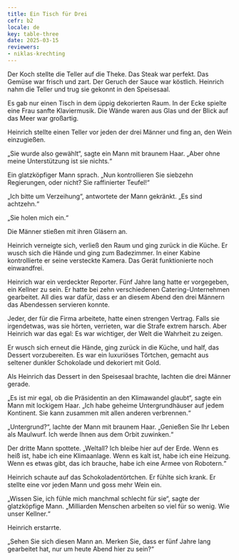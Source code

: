 ```yaml
---
title: Ein Tisch für Drei
cefr: b2
locale: de
key: table-three
date: 2025-03-15
reviewers:
- niklas-krechting
---
```


Der Koch stellte die Teller auf die Theke. Das Steak war perfekt. Das Gemüse war frisch und zart. Der Geruch der Sauce war köstlich. Heinrich nahm die Teller und trug sie gekonnt in den Speisesaal.

Es gab nur einen Tisch in dem üppig dekorierten Raum. In der Ecke spielte eine Frau sanfte Klaviermusik. Die Wände waren aus Glas und der Blick auf das Meer war großartig.

Heinrich stellte einen Teller vor jeden der drei Männer und fing an, den Wein einzugießen.

„Sie wurde also gewählt“, sagte ein Mann mit braunem Haar. „Aber ohne meine Unterstützung ist sie nichts.“

Ein glatzköpfiger Mann sprach. „Nun kontrollieren Sie siebzehn Regierungen, oder nicht? Sie raffinierter Teufel!“

„Ich bitte um Verzeihung“, antwortete der Mann gekränkt. „Es sind achtzehn.“

„Sie holen mich ein.“

Die Männer stießen mit ihren Gläsern an.

Heinrich verneigte sich, verließ den Raum und ging zurück in die Küche. Er wusch sich die Hände und ging zum Badezimmer. In einer Kabine kontrollierte er seine versteckte Kamera. Das Gerät funktionierte noch einwandfrei.

Heinrich war ein verdeckter Reporter. Fünf Jahre lang hatte er vorgegeben, ein Kellner zu sein. Er hatte bei zehn verschiedenen Catering-Unternehmen gearbeitet. All dies war dafür, dass er an diesem Abend den drei Männern das Abendessen servieren konnte.

Jeder, der für die Firma arbeitete, hatte einen strengen Vertrag. Falls sie irgendetwas, was sie hörten, verrieten, war die Strafe extrem harsch. Aber Heinrich war das egal: Es war wichtiger, der Welt die Wahrheit zu zeigen.

Er wusch sich erneut die Hände, ging zurück in die Küche, und half, das Dessert vorzubereiten. Es war ein luxuriöses Törtchen, gemacht aus seltener dunkler Schokolade und dekoriert mit Gold.

Als Heinrich das Dessert in den Speisesaal brachte, lachten die drei Männer gerade.

„Es ist mir egal, ob die Präsidentin an den Klimawandel glaubt“, sagte ein Mann mit lockigem Haar. „Ich habe geheime Untergrundhäuser auf jedem Kontinent. Sie kann zusammen mit allen anderen verbrennen.“

„Untergrund?“, lachte der Mann mit braunem Haar. „Genießen Sie Ihr Leben als Maulwurf. Ich werde Ihnen aus dem Orbit zuwinken.“

Der dritte Mann spottete. „Weltall? Ich bleibe hier auf der Erde. Wenn es heiß ist, habe ich eine Klimaanlage. Wenn es kalt ist, habe ich eine Heizung. Wenn es etwas gibt, das ich brauche, habe ich eine Armee von Robotern.“

Heinrich schaute auf das Schokoladentörtchen. Er fühlte sich krank. Er stellte eine vor jeden Mann und goss mehr Wein ein.

„Wissen Sie, ich fühle mich manchmal schlecht für sie“, sagte der glatzköpfige Mann. „Milliarden Menschen arbeiten so viel für so wenig. Wie unser Kellner.“

Heinrich erstarrte.

„Sehen Sie sich diesen Mann an. Merken Sie, dass er fünf Jahre lang gearbeitet hat, nur um heute Abend hier zu sein?“
